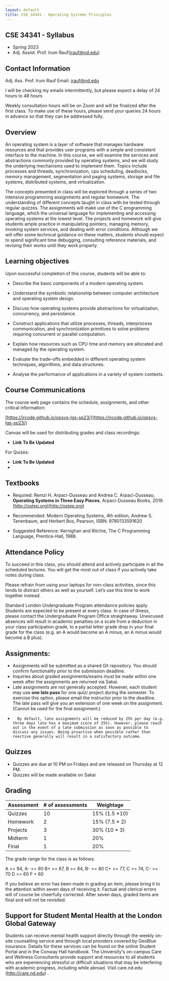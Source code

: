 ```yaml
---
layout: default
title: CSE 34341 - Operating Systems Principles
---
```


## CSE 34341 - Syllabus 

- Spring 2023
- Adj. Assist. Prof. Irum Rauf(irauf@nd.edu)

## Contact Information

Adj. Ass. Prof. Irum Rauf
Email: irauf@nd.edu

I will be checking my emails intermittently, but please expect a delay of 24  hours to 48 hours

Weekly consultation hours will be on Zoom and will be finalized after the first class. To make use of these hours, please send your queries 24 hours in advance so that they can be addressed fully. 


## Overview

An operating system is a layer of software that manages hardware resources and that provides user programs with a simple and consistent interface to the machine. In this course, we will examine the services and abstractions commonly provided by operating systems, and we will study the underlying mechanisms used to implement them. Topics include processes and threads, synchronization, cpu scheduling, deadlocks, memory management, segmentation and paging systems, storage and file systems, distributed systems, and virtualization.
 
The concepts presented in class will be explored through a series of two intensive programming assignments and regular homework. The understanding of different concepts taught in class with be tested through regular quizzes. The assignments will make use of the C programming language, which the universal language for implementing and accessing operating systems at the lowest level. The projects and homework will give students ample practice in manipulating pointers, managing memory, invoking system services, and dealing with error conditions. Although we will offer some technical guidance on these matters, students should expect to spend significant time debugging, consulting reference materials, and revising their works until they work properly.


##  Learning objectives

Upon successful completion of this course, students will be able to:

- Describe the basic components of a modern operating system.

- Understand the symbiotic relationship between computer architecture and operating system design.

- Discuss how operating systems provide abstractions for virtualization, concurrency, and persistence.

- Construct applications that utilize processes, threads, interprocess communication, and synchronization primitives to solve problems requiring concurrent or parallel computation.

- Explain how resources such as CPU time and memory are allocated and managed by the operating system.

- Evaluate the trade-offs embedded in different operating system techniques, algorithms, and data structures.

- Analyse the performance of applications in a variety of system contexts.


## Course Communications

The course web page contains the schedule, assignments, and other critical information:

[https://ircode.github.io/opsys-lgs-sp23/](https://ircode.github.io/opsys-lgs-sp23/)

Canvas will be used for distributing grades and class recordings:
- **Link To Be Updated**

For Quizes:

- **Link To Be Updated**
- 


## Textbooks

- Required: Remzi H. Arpaci-Dusseau and Andrea C. Arpaci-Dusseau, **Operating Systems in Three Easy Pieces**, Arpaci-Dusseau Books, 2019. [http://ostep.org](http://ostep.org)

-  Recommended:  Modern Operating Systems, 4th edition, Andrew S. Tanenbaum, and Herbert Bos, Pearson, ISBN: 9780133591620

- Suggested Reference: Kernighan and Ritchie, The C Programming Language, Prentice-Hall, 1988.


## Attendance Policy
To succeed in this class, you should attend and actively participate in all the scheduled lectures. You will get the most out of class if you  actively take notes during class. 

Please refrain from using your laptops for non-class activities, since this tends to distract others as well as yourself. Let’s use this time to work together instead.

Standard London Undergraduate Program attendance policies apply. Students are expected to be present at every class. In case of illness, please contact the Undergraduate Program Office straightaway. Unexcused absences will result in academic penalties on a scale from a deduction in your class participation grade, to a partial letter grade drop in your final grade for the class (e.g. an A would become an A minus, an A minus would become a B plus).

## Assignments: 
-	Assignments will be submitted as a shared Git repository. You should confirm functionality prior to the submission deadline.
-	Inquiries about graded assignments/exams must be made within one week after the assignments are returned via Sakai.
-	Late assignments are not generally accepted.  However, each student may use **one late pass** for one quiz/ project during the semester.  To exercise this option, please email the instructor prior to the deadline.  The late pass will give you an extension of one week on the assignment.  (Cannot be used for the final assignment.)
-		By default, late assignments will be reduced by 25% per day (e.g. three days late has a maximum score of 25%). However, please reach out in the event of a late submission as soon as possible to discuss any issues. Being proactive when possible rather than reactive generally will result in a satisfactory outcome.

## Quizzes
-	Quizzes are due at 10 PM on Fridays and are released on Thursday at 12 PM.
-	Quizzes will be made available on Sakai




## Grading

| Assessment  | # of assessments |  Weightage | 
|------------|--------------|-----------------|
| Quizzes | 10  | 15%  (1.5 *10)  | 
| Homework | 2  | 15%     (7.5 * 2) | 
| Projects | 3 | 30% (10 * 3)  |  
|  Midterm | 1 | 20%  | 
|   Final | 1 |  20% |  

The grade range for the class is as follows:

A >= 94, A- >= 90
B+ >= 87, B >= 84, B- >= 80
C+ >= 77, C >= 74, C- >= 70
D >= 60
F < 60


If you believe an error has been made in grading an item, please bring it to the attention within seven days of receiving it. Factual and clerical errors will of course be cheerfully corrected. After seven days, graded items are final and will not be revisited.


## Support for Student Mental Health at the London Global Gateway

Students can receive mental health support directly through the weekly on-site counselling service and through local providers covered by GeoBlue insurance. Details for these services can be found on the online Student Portal and in the Conway Hall handbook.  The University's on-campus Care and Wellness Consultants provide support and resources to all students who are experiencing stressful or difficult situations that may be interfering with academic progress, including while abroad. Visit care.nd.edu (http://care.nd.edu) .




